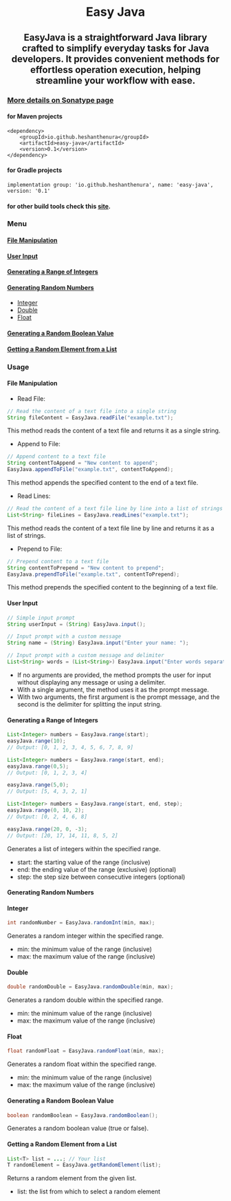 # <h1 align="center">Easy Java</h1>
## <h2 align="center">EasyJava is a straightforward Java library crafted to simplify everyday tasks for Java developers. It provides convenient methods for effortless operation execution, helping streamline your workflow with ease.</h2>
### [More details on Sonatype page](https://central.sonatype.com/artifact/io.github.heshanthenura/easy-java)
#### for Maven projects
```
<dependency>
    <groupId>io.github.heshanthenura</groupId>
    <artifactId>easy-java</artifactId>
    <version>0.1</version>
</dependency>
```
#### for Gradle projects
```
implementation group: 'io.github.heshanthenura', name: 'easy-java', version: '0.1'
```
#### for other build tools check this [site](https://central.sonatype.com/artifact/io.github.heshanthenura/easy-java).

### Menu
#### [File Manipulation](#file-manipulation)
#### [User Input](#user-input)
#### [Generating a Range of Integers](#1-generating-a-range-of-integers-1)
#### [Generating Random Numbers](#generating-random-numbers)
 - [Integer](#integer)
 - [Double](#double)
 - [Float](#float)
#### [Generating a Random Boolean Value](#generating-a-random-boolean-value)
#### [Getting a Random Element from a List](#getting-a-random-element-from-a-list)


### Usage

#### File Manipulation
* Read File:
```java
// Read the content of a text file into a single string
String fileContent = EasyJava.readFile("example.txt");
```
This method reads the content of a text file and returns it as a single string.

* Append to File:
```java
// Append content to a text file
String contentToAppend = "New content to append";
EasyJava.appendToFile("example.txt", contentToAppend);
```
This method appends the specified content to the end of a text file.
* Read Lines:
```java
// Read the content of a text file line by line into a list of strings
List<String> fileLines = EasyJava.readLines("example.txt");
```
This method reads the content of a text file line by line and returns it as a list of strings.
* Prepend to File:
```java
// Prepend content to a text file
String contentToPrepend = "New content to prepend";
EasyJava.prependToFile("example.txt", contentToPrepend);
```
This method prepends the specified content to the beginning of a text file.
#### User Input
```java
// Simple input prompt
String userInput = (String) EasyJava.input();

// Input prompt with a custom message
String name = (String) EasyJava.input("Enter your name: ");

// Input prompt with a custom message and delimiter
List<String> words = (List<String>) EasyJava.input("Enter words separated by commas: ", ",");

```
* If no arguments are provided, the method prompts the user for input without displaying any message or using a delimiter.
* With a single argument, the method uses it as the prompt message.
* With two arguments, the first argument is the prompt message, and the second is the delimiter for splitting the input string.

#### Generating a Range of Integers
```java 
List<Integer> numbers = EasyJava.range(start);
easyJava.range(10);
// Output: [0, 1, 2, 3, 4, 5, 6, 7, 8, 9]

List<Integer> numbers = EasyJava.range(start, end);
easyJava.range(0,5);
// Output: [0, 1, 2, 3, 4]

easyJava.range(5,0);
// Output: [5, 4, 3, 2, 1]

List<Integer> numbers = EasyJava.range(start, end, step);
easyJava.range(0, 10, 2);
// Output: [0, 2, 4, 6, 8]

easyJava.range(20, 0, -3);
// Output: [20, 17, 14, 11, 8, 5, 2]
```
Generates a list of integers within the specified range.

* start: the starting value of the range (inclusive)
* end: the ending value of the range (exclusive) (optional)
* step: the step size between consecutive integers (optional)

#### Generating Random Numbers
#### Integer
```java
int randomNumber = EasyJava.randomInt(min, max);
```
Generates a random integer within the specified range.

* min: the minimum value of the range (inclusive)
* max: the maximum value of the range (inclusive)

#### Double
```java
double randomDouble = EasyJava.randomDouble(min, max);
```
Generates a random double within the specified range.

* min: the minimum value of the range (inclusive)
* max: the maximum value of the range (inclusive)

#### Float
```java
float randomFloat = EasyJava.randomFloat(min, max);
```
Generates a random float within the specified range.

* min: the minimum value of the range (inclusive)
* max: the maximum value of the range (inclusive)

#### Generating a Random Boolean Value
```java
boolean randomBoolean = EasyJava.randomBoolean();
```
Generates a random boolean value (true or false).

#### Getting a Random Element from a List
```java
List<T> list = ...; // Your list
T randomElement = EasyJava.getRandomElement(list);
```
Returns a random element from the given list.

* list: the list from which to select a random element